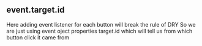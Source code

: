 ## event.target.id

Here adding event listener for each button will break the rule of DRY
So we are just using event oject properties target.id which will tell us from which button click it came from
